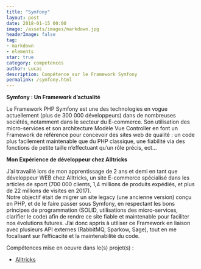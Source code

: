 ```yaml
---
title: "Symfony"
layout: post
date: 2018-01-15 00:00
image: /assets/images/markdown.jpg
headerImage: false
tag:
- markdown
- elements
star: true
category: competences
author: Lucas
description: Compétence sur le Framework Symfony
permalink: /symfony.html
---
```



<b>Symfony : Un Framework d’actualité</b>

Le Framework PHP Symfony est une des technologies en vogue actuellement (plus de 300 000 développeurs) dans de nombreuses sociétés, notamment dans le secteur du E-commerce.
Son utilisation des micro-services et son architecture Modèle Vue Controller en font un Framework de référence pour concevoir des sites web de qualité : un code plus facilement maintenable que du PHP classique, une fiabilité via des fonctions de petite taille n’effectuant qu’un rôle précis, ect...

<b>Mon Expérience de développeur chez Alltricks</b>

J’ai travaillé lors de mon apprentissage de 2 ans et demi en tant que développeur WEB chez Alltricks, un site E-commerce spécialisé dans les articles de sport (700 000 clients, 1,4 millions de produits expédiés, et plus de 22 millions de visites en 2017).  
Notre objectif était de migrer un site legacy (une ancienne version) conçu en PHP, et de le faire passer sous Symfony, en respectant les bons principes de programmation (SOLID, utilisations des micro-services, clarifier le code) afin de rendre ce site fiable et maintenable pour faciliter nos évolutions futures.
J’ai donc appris à utiliser ce Framework en liaison avec plusieurs API externes (RabbitMQ, Sparkow, Sage), tout en me focalisant sur l’efficacité et la maintenabilité du code.

Compétences mise en oeuvre dans le(s) projet(s) :

- [Alltricks]({{site.url}}/myportfolio/Alltricks)
